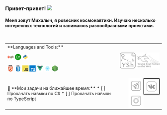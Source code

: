 ### Привет-привет! <img src="https://media.giphy.com/media/hvRJCLFzcasrR4ia7z/giphy.gif" width="25px">

<!--
**RZ3DDD/RZ3DDD** is a ✨ _special_ ✨ repository because its `README.md` (this file) appears on your GitHub profile.

Here are some ideas to get you started:

- 🔭 I’m currently working on ...
- 🌱 I’m currently learning ...
- 👯 I’m looking to collaborate on ...
- 🤔 I’m looking for help with ...
- 💬 Ask me about ...
- 📫 How to reach me: ...
- 😄 Pronouns: ...
- ⚡ Fun fact: ...
-->
<h4>
Меня зовут Михалыч, я ровесник космонавтики.
Изучаю несколько интересных технологий и занимаюсь разнообразными проектами.
</h4>
<br />
<table cellpadding="5" border="0" >
  <tr>
    <td>
**Languages and Tools:**

<code><img height="20" src="https://raw.githubusercontent.com/github/explore/80688e429a7d4ef2fca1e82350fe8e3517d3494d/topics/git/git.png"></code>
<code><img height="20" src="https://raw.githubusercontent.com/github/explore/80688e429a7d4ef2fca1e82350fe8e3517d3494d/topics/csharp/csharp.png"></code>
<code><img height="20" src="https://raw.githubusercontent.com/github/explore/80688e429a7d4ef2fca1e82350fe8e3517d3494d/topics/python/python.png"></code>
<!--
<code><img height="20" src="https://raw.githubusercontent.com/github/explore/80688e429a7d4ef2fca1e82350fe8e3517d3494d/topics/ruby/ruby.png"></code>
-->
<code><img height="20" src="https://raw.githubusercontent.com/github/explore/80688e429a7d4ef2fca1e82350fe8e3517d3494d/topics/html/html.png"></code>
<code><img height="20" src="https://raw.githubusercontent.com/github/explore/80688e429a7d4ef2fca1e82350fe8e3517d3494d/topics/css/css.png"></code>
<code><img height="20" src="https://raw.githubusercontent.com/github/explore/80688e429a7d4ef2fca1e82350fe8e3517d3494d/topics/javascript/javascript.png"></code>
<code><img height="20" src="https://raw.githubusercontent.com/github/explore/80688e429a7d4ef2fca1e82350fe8e3517d3494d/topics/typescript/typescript.png"></code>
<code><img height="20" src="https://raw.githubusercontent.com/github/explore/80688e429a7d4ef2fca1e82350fe8e3517d3494d/topics/vue/vue.png"></code>
<code><img height="20" src="https://raw.githubusercontent.com/github/explore/80688e429a7d4ef2fca1e82350fe8e3517d3494d/topics/react/react.png"></code>
<code><img height="20" src="https://raw.githubusercontent.com/github/explore/80688e429a7d4ef2fca1e82350fe8e3517d3494d/topics/nodejs/nodejs.png"></code>
    </td>
    <td align="center">
<img align="right" alt="YSh logo" width="322px" src="YSh_logos-script-birdie_grey.svg" />
    </td>
  </tr>
  <tr>
      <td align="left">
🚧 **Мои задачи на ближайшее время:**
<!-- TODO-IST:START -->
* [ ] Прокачать навыки по С#
* [ ] Прокачать навыки по TypeScript
<!-- TODO-IST:END -->
    </td>
    <td align="center">
<a href="https://vk.com/rz3ddd">
  <img align="right" alt="VKontakte" width="48px" border="2px" src="logo_vk-wide-grey-bg.svg" />
</a>
<!--
<a href="https://twitter.com/your_profile">
  <img align="left" alt="Twitter" width="22px" src="https://cdn.jsdelivr.net/npm/simple-icons@v3/icons/twitter.svg" />
</a>
<a href="https://www.linkedin.com/in/your_profile">
  <img align="left" alt="LinkdeIn" width="22px" src="https://cdn.jsdelivr.net/npm/simple-icons@v3/icons/linkedin.svg" />
</a>
-->
<a href="https://t.me/RZ3DDD">
  <img align="right" alt="Abhishek's Telegram" width="48px" src="logo_telegram-grey-bg.svg" />
</a>
<a href="https://www.instagram.com/yshonweb">
  <img align="right" alt="Instagram" width="48px" src="logo_instagram-grey-bg.svg" />
</a>
    </td>
  </tr>
</table>

